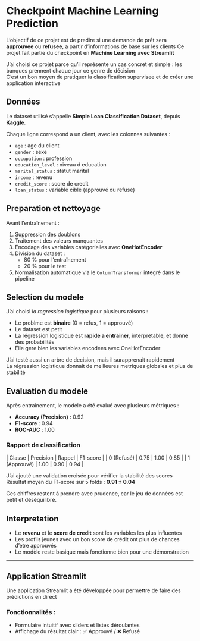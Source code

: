 # Checkpoint Machine Learning Prediction

L’objectif de ce projet est de predire si une demande de prêt sera **approuvee** ou **refusee**, a partir d’informations de base sur les clients
Ce projet fait partie du checkpoint en **Machine Learning avec Streamlit**

J’ai choisi ce projet parce qu’il représente un cas concret et simple : les banques prennent chaque jour ce genre de décision  
C’est un bon moyen de pratiquer la classification supervisee et de créer une application interactive

## Données
Le dataset utilisé s’appelle **Simple Loan Classification Dataset**, depuis **Kaggle**.

Chaque ligne correspond a un client, avec les colonnes suivantes :
- `age` : age du client  
- `gender` : sexe  
- `occupation` : profession  
- `education_level` : niveau d education  
- `marital_status` : statut marital  
- `income` : revenu  
- `credit_score` : score de credit  
- `loan_status` : variable cible (approuvé ou refusé)


## Preparation et nettoyage
Avant l’entraînement :
1. Suppression des doublons  
2. Traitement des valeurs manquantes  
3. Encodage des variables catégorielles avec **OneHotEncoder**  
4. Division du dataset :  
   - 80 % pour l’entraînement  
   - 20 % pour le test  
5. Normalisation automatique via le `ColumnTransformer` integré dans le pipeline


## Selection du modele
J’ai choisi *la regression logistique* pour plusieurs raisons :
- Le problme est **binaire** (0 = refus, 1 = approuvé)
- Le dataset est petit
- La régression logistique est **rapide a entrainer**, interpretable, et donne des probabilités
- Elle gere bien les variables encodees avec OneHotEncoder

J’ai testé aussi un arbre de decision, mais il surapprenait rapidement  
La régression logistique donnait de meilleures metriques globales et plus de stabilité

## Evaluation du modele
Après entrainement, le modele a été evalué avec plusieurs métriques :

- **Accuracy (Precision)** : 0.92  
- **F1-score** : 0.94  
- **ROC-AUC** : 1.00  

### Rapport de classification
| Classe | Precision | Rappel | F1-score |
| 0 (Refusé) | 0.75 | 1.00 | 0.85 |
| 1 (Approuvé) | 1.00 | 0.90 | 0.94 |

J’ai ajouté une validation croisée pour vérifier la stabilité des scores  
Résultat moyen du F1-score sur 5 folds : **0.91 ± 0.04**

Ces chiffres restent à prendre avec prudence, car le jeu de données est petit et déséquilibré.

## Interpretation
- Le **revenu** et le **score de credit** sont les variables les plus influentes  
- Les profils jeunes avec un bon score de crédit ont plus de chances d’etre approuvés  
- Le modèle reste basique mais fonctionne bien pour une démonstration

---

## Application Streamlit
Une application Streamlit a été développée pour permettre de faire des prédictions en direct

### Fonctionnalités :
- Formulaire intuitif avec sliders et listes déroulantes  
- Affichage du résultat clair : ✅ Approuvé / ❌ Refusé  

